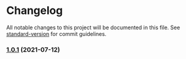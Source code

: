 # Changelog

All notable changes to this project will be documented in this file. See [standard-version](https://github.com/conventional-changelog/standard-version) for commit guidelines.

### [1.0.1](https://github.com/ionbot/ion-app/compare/v1.2.0...v1.0.1) (2021-07-12)

